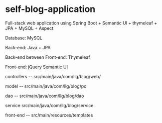 # self-blog-application
Full-stack web application using Spring Boot + Semantic UI + thymeleaf + JPA + MySQL + Aspect

Database: MySQL

Back-end: Java + JPA

Back-end between Front-end: Thymeleaf

Front-end:  jQuery Semantic UI

controllers -- src/main/java/com/llg/blog/web/

model -- src/main/java/com/llg/blog/po

dao -- src/main/java/com/llg/blog/dao

service src/main/java/com/llg/blog/service

front-end -- src/main/resources/templates
